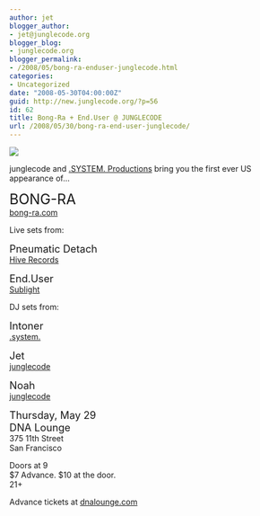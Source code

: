 ```yaml
---
author: jet
blogger_author:
- jet@junglecode.org
blogger_blog:
- junglecode.org
blogger_permalink:
- /2008/05/bong-ra-enduser-junglecode.html
categories:
- Uncategorized
date: "2008-05-30T04:00:00Z"
guid: http://new.junglecode.org/?p=56
id: 62
title: Bong-Ra + End.User @ JUNGLECODE
url: /2008/05/30/bong-ra-end-user-junglecode/
---
```


[![](https://www.junglecode.com/images/blog/bongra_back_thumb.jpg)](http://junglecode.com/images/blog/bongra_back_web.jpg)

junglecode and [.SYSTEM. Productions](http://www.myspace.com/systemproduct) bring you the first ever US appearance of…

<span style="font-size:180%">BONG-RA</span>  
[bong-ra.com](http://www.bong-ra.com/)

Live sets from:

<span style="font-size:130%">Pneumatic Detach</span>  
[Hive Records](http://www.myspace.com/pneumaticdetach)

<span style="font-size:130%">End.User</span>  
[Sublight](http://www.myspace.com/enduser)

DJ sets from:

<span style="font-size:130%">Intoner</span>  
[.system.](http://www.myspace.com/systemproduct)

<span style="font-size:130%">Jet</span>  
[junglecode](http://www.junglecode.org/)

<span style="font-size:130%">Noah</span>  
[junglecode](http://www.junglecode.org/)

<span style="font-size:130%">Thursday, May 29</span>  
<span style="font-size:130%">DNA Lounge</span>  
375 11th Street  
San Francisco

Doors at 9  
$7 Advance. $10 at the door.  
21+

Advance tickets at [dnalounge.com](http://www.dnalounge.com)